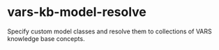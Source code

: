 # vars-kb-model-resolve
Specify custom model classes and resolve them to collections of VARS knowledge base concepts.
